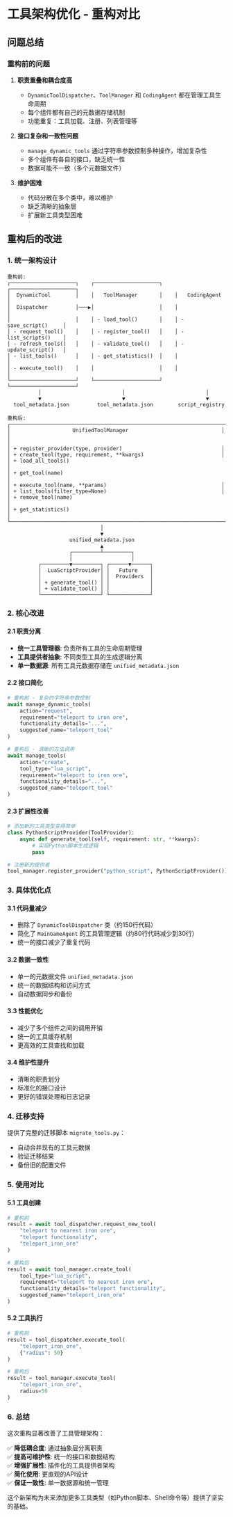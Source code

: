 # 工具架构优化 - 重构对比

## 问题总结

### 重构前的问题

1. **职责重叠和耦合度高**
   - `DynamicToolDispatcher`、`ToolManager` 和 `CodingAgent` 都在管理工具生命周期
   - 每个组件都有自己的元数据存储机制
   - 功能重复：工具加载、注册、列表管理等

2. **接口复杂和一致性问题**
   - `manage_dynamic_tools` 通过字符串参数控制多种操作，增加复杂性
   - 多个组件有各自的接口，缺乏统一性
   - 数据可能不一致（多个元数据文件）

3. **维护困难**
   - 代码分散在多个类中，难以维护
   - 缺乏清晰的抽象层
   - 扩展新工具类型困难

## 重构后的改进

### 1. 统一架构设计

```
重构前:
┌─────────────────────┐    ┌─────────────────────┐    ┌─────────────────────┐
│  DynamicTool        │    │   ToolManager       │    │   CodingAgent       │
│  Dispatcher         │───▶│                     │    │                     │
│                     │    │ - load_tool()       │    │ - save_script()     │
│ - request_tool()    │    │ - register_tool()   │    │ - list_scripts()    │
│ - refresh_tools()   │    │ - validate_tool()   │    │ - update_script()   │
│ - list_tools()      │    │ - get_statistics()  │    │                     │
│ - execute_tool()    │    │                     │    │                     │
└─────────────────────┘    └─────────────────────┘    └─────────────────────┘
          │                          │                          │
          ▼                          ▼                          ▼
  tool_metadata.json         tool_metadata.json        script_registry

重构后:
┌─────────────────────────────────────────────────────────────────────┐
│                    UnifiedToolManager                              │
│                                                                     │
│ + register_provider(type, provider)                                │
│ + create_tool(type, requirement, **kwargs)                         │
│ + load_all_tools()                                                  │
│ + get_tool(name)                                                    │
│ + execute_tool(name, **params)                                     │
│ + list_tools(filter_type=None)                                     │
│ + remove_tool(name)                                                 │
│ + get_statistics()                                                  │
└─────────────────────────────────────────────────────────────────────┘
                              │
                              ▼
                    unified_metadata.json
                              ▲
                    ┌─────────┴─────────┐
                    │                   │
          ┌─────────▼─────────┐ ┌──────▼──────┐
          │  LuaScriptProvider│ │   Future    │
          │                   │ │  Providers  │
          │ + generate_tool() │ │             │
          │ + validate_tool() │ │             │
          └───────────────────┘ └─────────────┘
```

### 2. 核心改进

#### 2.1 职责分离
- **统一工具管理器**: 负责所有工具的生命周期管理
- **工具提供者抽象**: 不同类型工具的生成逻辑分离
- **单一数据源**: 所有工具元数据存储在 `unified_metadata.json`

#### 2.2 接口简化
```python
# 重构前 - 复杂的字符串参数控制
await manage_dynamic_tools(
    action="request",
    requirement="teleport to iron ore",
    functionality_details="...",
    suggested_name="teleport_tool"
)

# 重构后 - 清晰的方法调用
await manage_tools(
    action="create",
    tool_type="lua_script",
    requirement="teleport to iron ore",
    functionality_details="...",
    suggested_name="teleport_tool"
)
```

#### 2.3 扩展性改善
```python
# 添加新的工具类型变得简单
class PythonScriptProvider(ToolProvider):
    async def generate_tool(self, requirement: str, **kwargs):
        # 实现Python脚本生成逻辑
        pass

# 注册新的提供者
tool_manager.register_provider("python_script", PythonScriptProvider())
```

### 3. 具体优化点

#### 3.1 代码量减少
- 删除了 `DynamicToolDispatcher` 类（约150行代码）
- 简化了 `MainGameAgent` 的工具管理逻辑（约80行代码减少到30行）
- 统一的接口减少了重复代码

#### 3.2 数据一致性
- 单一的元数据文件 `unified_metadata.json`
- 统一的数据结构和访问方式
- 自动数据同步和备份

#### 3.3 性能优化
- 减少了多个组件之间的调用开销
- 统一的工具缓存机制
- 更高效的工具查找和加载

#### 3.4 维护性提升
- 清晰的职责划分
- 标准化的接口设计
- 更好的错误处理和日志记录

### 4. 迁移支持

提供了完整的迁移脚本 `migrate_tools.py`：
- 自动合并现有的工具元数据
- 验证迁移结果
- 备份旧的配置文件

### 5. 使用对比

#### 5.1 工具创建
```python
# 重构前
result = await tool_dispatcher.request_new_tool(
    "teleport to nearest iron ore",
    "teleport functionality",
    "teleport_iron_ore"
)

# 重构后
result = await tool_manager.create_tool(
    tool_type="lua_script",
    requirement="teleport to nearest iron ore",
    functionality_details="teleport functionality",
    suggested_name="teleport_iron_ore"
)
```

#### 5.2 工具执行
```python
# 重构前
result = tool_dispatcher.execute_tool(
    "teleport_iron_ore", 
    {"radius": 50}
)

# 重构后
result = tool_manager.execute_tool(
    "teleport_iron_ore", 
    radius=50
)
```

### 6. 总结

这次重构显著改善了工具管理架构：

✅ **降低耦合度**: 通过抽象层分离职责  
✅ **提高可维护性**: 统一的接口和数据结构  
✅ **增强扩展性**: 插件化的工具提供者架构  
✅ **简化使用**: 更直观的API设计  
✅ **保证一致性**: 单一数据源和统一管理  

这个新架构为未来添加更多工具类型（如Python脚本、Shell命令等）提供了坚实的基础。 
